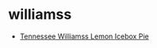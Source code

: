 # williamss

 * [Tennessee Williamss Lemon Icebox Pie](../index/t/tennessee-williamss-lemon-icebox-pie-105744.json)
